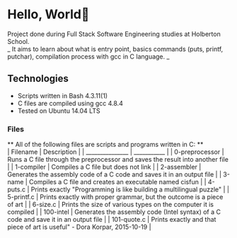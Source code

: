 # Hello, World🎉  
Project done during Full Stack Software Engineering studies at Holberton School.  
_ It aims to learn about what is entry point, basics commands (puts, printf, putchar), compilation process with gcc in C language. _
## Technologies  
* Scripts written in Bash 4.3.11(1)
* C files are compiled using gcc 4.8.4
* Tested on Ubuntu 14.04 LTS  
### Files  
** All of the following files are scripts and programs written in C: **  
| Filename 	| Description |
| _______________ | ___________ |
| 0-preprocessor 	| Runs a C file through the preprocessor and saves the result into another file |
| 1-compiler 	| Compiles a C file but does not link |
| 2-assembler 	| Generates the assembly code of a C code and saves it in an output file |
| 3-name 	| Compiles a C file and creates an executable named cisfun |
| 4-puts.c 	| Prints exactly "Programming is like building a multilingual puzzle" |
| 5-printf.c 	| Prints exactly with proper grammar, but the outcome is a piece of art |
| 6-size.c 	| Prints the size of various types on the computer it is compiled |
| 100-intel 	|  Generates the assembly code (Intel syntax) of a C code and save it in an output file |
| 101-quote.c 	| Prints exactly and that piece of art is useful" - Dora Korpar, 2015-10-19 |
